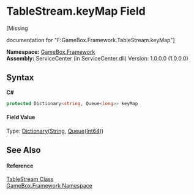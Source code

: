 # TableStream.keyMap Field
 

\[Missing <summary> documentation for "F:GameBox.Framework.TableStream.keyMap"\]

**Namespace:**&nbsp;<a href="a8957fe6-9cc0-3a6d-cd5c-a2a246efee1e">GameBox.Framework</a><br />**Assembly:**&nbsp;ServiceCenter (in ServiceCenter.dll) Version: 1.0.0.0 (1.0.0.0)

## Syntax

**C#**<br />
``` C#
protected Dictionary<string, Queue<long>> keyMap
```


#### Field Value
Type: <a href="http://msdn2.microsoft.com/zh-cn/library/xfhwa508" target="_blank">Dictionary</a>(<a href="http://msdn2.microsoft.com/zh-cn/library/s1wwdcbf" target="_blank">String</a>, <a href="http://msdn2.microsoft.com/zh-cn/library/7977ey2c" target="_blank">Queue</a>(<a href="http://msdn2.microsoft.com/zh-cn/library/6yy583ek" target="_blank">Int64</a>))

## See Also


#### Reference
<a href="5ec50ed6-73fc-bb4a-e4a9-86bdd81ee9e9">TableStream Class</a><br /><a href="a8957fe6-9cc0-3a6d-cd5c-a2a246efee1e">GameBox.Framework Namespace</a><br />